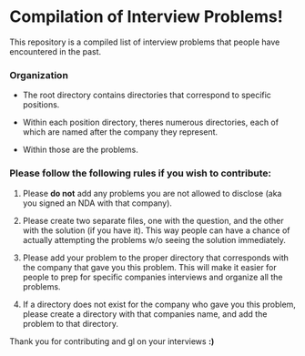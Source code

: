 # Compilation of Interview Problems!

This repository is a compiled list of interview problems that people have encountered in the past.

### Organization

* The root directory contains directories that correspond to specific positions.  

*  Within each position directory, theres numerous directories, each of which are named after the company they represent.

* Within those are the problems.

### Please follow the following rules if you wish to contribute:

1. Please **do not** add any problems you are not allowed to disclose (aka you signed an NDA with that company).  

2. Please create two separate files, one with the question, and the other with the solution (if you have it). This way people can have a chance of actually attempting the problems w/o seeing the solution immediately.

3. Please add your problem to the proper directory that corresponds with the company that gave you this problem. This will make it easier for people to prep for specific companies interviews and organize all the problems.

4. If a directory does not exist for the company who gave you this problem, please create a directory with that companies name, and add the problem to that directory.

Thank you for contributing and gl on your interviews **:)**
